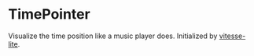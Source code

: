 # TimePointer
Visualize the time position like a music player does. Initialized by [vitesse-lite](https://github.com/antfu/vitesse-lite).